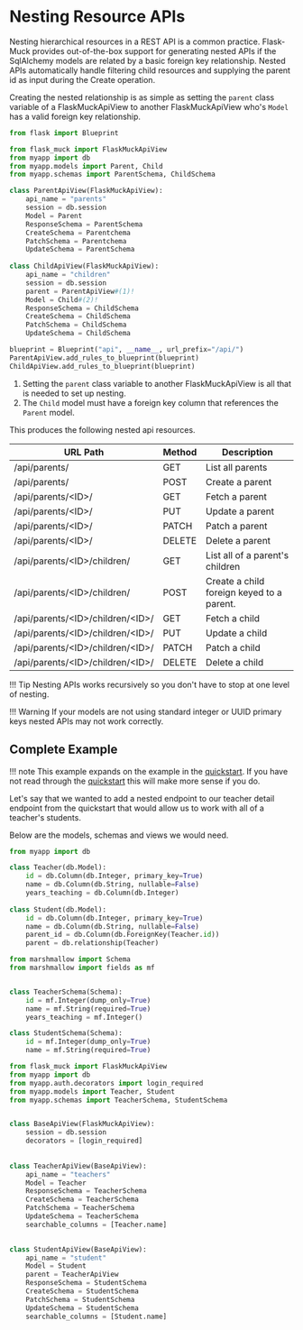 # Nesting Resource APIs

Nesting hierarchical resources in a REST API is a common practice. Flask-Muck provides out-of-the-box support for 
generating nested APIs if the SqlAlchemy models are related by a basic foreign key relationship. Nested APIs automatically
handle filtering child resources and  supplying the parent id as input during the Create operation.

Creating the nested relationship is as simple as setting the `parent` class variable of a FlaskMuckApiView to another 
FlaskMuckApiView who's `Model` has a valid foreign key relationship. 

```python
from flask import Blueprint

from flask_muck import FlaskMuckApiView
from myapp import db
from myapp.models import Parent, Child
from myapp.schemas import ParentSchema, ChildSchema

class ParentApiView(FlaskMuckApiView):
    api_name = "parents"
    session = db.session
    Model = Parent
    ResponseSchema = ParentSchema
    CreateSchema = Parentchema
    PatchSchema = Parentchema
    UpdateSchema = ParentSchema
    
class ChildApiView(FlaskMuckApiView):
    api_name = "children"
    session = db.session
    parent = ParentApiView#(1)!
    Model = Child#(2)!
    ResponseSchema = ChildSchema
    CreateSchema = ChildSchema
    PatchSchema = ChildSchema
    UpdateSchema = ChildSchema

blueprint = Blueprint("api", __name__, url_prefix="/api/")
ParentApiView.add_rules_to_blueprint(blueprint)
ChildApiView.add_rules_to_blueprint(blueprint)
```

1. Setting the `parent` class variable to another FlaskMuckApiView is all that is needed to set up nesting.
2. The `Child` model must have a foreign key column that references the `Parent` model.

This produces the following nested api resources.

| URL Path                           | Method | Description                               |
|------------------------------------|--------|-------------------------------------------|
| /api/parents/                      | GET    | List all parents                          |
| /api/parents/                      | POST   | Create a parent                           |
| /api/parents/<ID\>/                | GET    | Fetch a parent                            |
| /api/parents/<ID\>/                | PUT    | Update a parent                           |
| /api/parents/<ID\>/                | PATCH  | Patch a parent                            |
| /api/parents/<ID\>/                | DELETE | Delete a parent                           |
| /api/parents/<ID\>/children/       | GET    | List all of a parent's children           |
| /api/parents/<ID\>/children/       | POST   | Create a child foreign keyed to a parent. |
| /api/parents/<ID\>/children/<ID\>/ | GET    | Fetch a child                             |
| /api/parents/<ID\>/children/<ID\>/ | PUT    | Update a child                            |
| /api/parents/<ID\>/children/<ID\>/ | PATCH  | Patch a child                             |
| /api/parents/<ID\>/children/<ID\>/ | DELETE | Delete a child                            |

!!! Tip
    Nesting APIs works recursively so you don't have to stop at one level of nesting. 

!!! Warning
    If your models are not using standard integer or UUID primary keys nested APIs may not work correctly.


## Complete Example
!!! note
    This example expands on the example in the [quickstart](quickstart.md). If you have not read through the
    [quickstart](quickstart.md) this will make more sense if you do.

Let's say that we wanted to add a nested endpoint to our teacher detail endpoint from the quickstart that would allow us
to work with all of a teacher's students.

Below are the models, schemas and views we would need.

```python title="myapp/models.py"
from myapp import db

class Teacher(db.Model):
    id = db.Column(db.Integer, primary_key=True)
    name = db.Column(db.String, nullable=False)
    years_teaching = db.Column(db.Integer)
    
class Student(db.Model):
    id = db.Column(db.Integer, primary_key=True)
    name = db.Column(db.String, nullable=False)
    parent_id = db.Column(db.ForeignKey(Teacher.id))
    parent = db.relationship(Teacher)
```

```python title="myapp/schemas.py"
from marshmallow import Schema
from marshmallow import fields as mf


class TeacherSchema(Schema):
    id = mf.Integer(dump_only=True)
    name = mf.String(required=True)
    years_teaching = mf.Integer()

class StudentSchema(Schema):
    id = mf.Integer(dump_only=True)
    name = mf.String(required=True)
```

```python title="myapp/views.py"
from flask_muck import FlaskMuckApiView
from myapp import db
from myapp.auth.decorators import login_required
from myapp.models import Teacher, Student
from myapp.schemas import TeacherSchema, StudentSchema


class BaseApiView(FlaskMuckApiView):
    session = db.session
    decorators = [login_required]
    
    
class TeacherApiView(BaseApiView):
    api_name = "teachers" 
    Model = Teacher 
    ResponseSchema = TeacherSchema 
    CreateSchema = TeacherSchema 
    PatchSchema = TeacherSchema 
    UpdateSchema = TeacherSchema 
    searchable_columns = [Teacher.name] 

    
class StudentApiView(BaseApiView):
    api_name = "student" 
    Model = Student 
    parent = TeacherApiView
    ResponseSchema = StudentSchema 
    CreateSchema = StudentSchema 
    PatchSchema = StudentSchema 
    UpdateSchema = StudentSchema 
    searchable_columns = [Student.name]
```